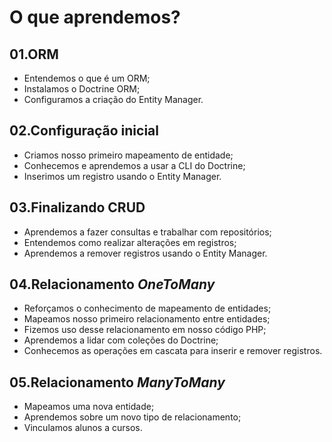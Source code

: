 # O que aprendemos?
## 01.ORM
* Entendemos o que é um ORM; 
* Instalamos o Doctrine ORM; 
* Configuramos a criação do Entity Manager.
## 02.Configuração inicial
* Criamos nosso primeiro mapeamento de entidade;
* Conhecemos e aprendemos a usar a CLI do Doctrine;
* Inserimos um registro usando o Entity Manager.
## 03.Finalizando CRUD
* Aprendemos a fazer consultas e trabalhar com repositórios;
* Entendemos como realizar alterações em registros;
* Aprendemos a remover registros usando o Entity Manager.
## 04.Relacionamento _OneToMany_
* Reforçamos o conhecimento de mapeamento de entidades;
* Mapeamos nosso primeiro relacionamento entre entidades;
* Fizemos uso desse relacionamento em nosso código PHP;
* Aprendemos a lidar com coleções do Doctrine;
* Conhecemos as operações em cascata para inserir e remover registros.
## 05.Relacionamento _ManyToMany_
* Mapeamos uma nova entidade;
* Aprendemos sobre um novo tipo de relacionamento;
* Vinculamos alunos a cursos.